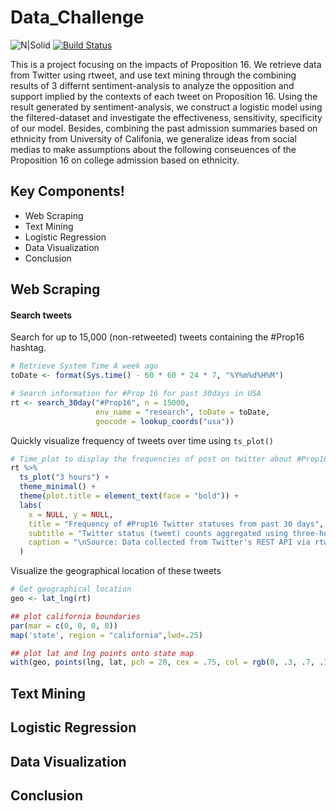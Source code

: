 # Data_Challenge

![N|Solid](https://i.pinimg.com/originals/76/47/9d/76479dd91dc55c2768ddccfc30a4fbf5.png)
[![Build Status](https://travis-ci.org/joemccann/dillinger.svg?branch=master)](https://travis-ci.org/joemccann/dillinger)


This is a project focusing on the impacts of Proposition 16. We retrieve data from Twitter using rtweet, and use text mining through the combining results of 3 differnt sentiment-analysis to analyze the opposition and support implied by the contexts of each tweet on Proposition 16. Using the result generated by sentiment-analysis, we construct a logistic model using the filtered-dataset and investigate the effectiveness, sensitivity, specificity of our model. Besides, combining the past admission summaries based on ethnicity from University of Califonia, we generalize ideas from social medias to make assumptions about the following conseuences of the Proposition 16 on college admission based on ethnicity.

## Key Components!
  - Web Scraping
  - Text Mining
  - Logistic Regression
  - Data Visualization
  - Conclusion

## Web Scraping

#### Search tweets
Search for up to 15,000 (non-retweeted) tweets containing the #Prop16 hashtag.
```r
# Retrieve System Time A week ago
toDate <- format(Sys.time() - 60 * 60 * 24 * 7, "%Y%m%d%H%M")

# Search information for #Prop 16 for past 30days in USA
rt <- search_30day("#Prop16", n = 15000,
                   env_name = "research", toDate = toDate,
                   geocode = lookup_coords("usa"))
```
Quickly visualize frequency of tweets over time using `ts_plot()`
```r
# Time_plot to display the frequencies of post on twitter about #Prop16
rt %>%
  ts_plot("3 hours") +
  theme_minimal() +
  theme(plot.title = element_text(face = "bold")) +
  labs(
    x = NULL, y = NULL,
    title = "Frequency of #Prop16 Twitter statuses from past 30 days",
    subtitle = "Twitter status (tweet) counts aggregated using three-hour intervals",
    caption = "\nSource: Data collected from Twitter's REST API via rtweet"
  )
```
Visualize the geographical location of these tweets
```r
# Get geographical location
geo <- lat_lng(rt)

## plot california boundaries
par(mar = c(0, 0, 0, 0))
map('state', region = "california",lwd=.25)

## plot lat and lng points onto state map
with(geo, points(lng, lat, pch = 20, cex = .75, col = rgb(0, .3, .7, .75)))
```
## Text Mining

## Logistic Regression

## Data Visualization

## Conclusion


